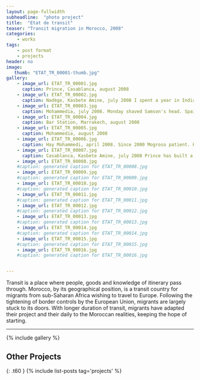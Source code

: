 ```yaml
---
layout: page-fullwidth
subheadline:  "photo project"
title:  "Etat de transit"
teaser: "Transit migration in Morocco, 2008"
categories:
    - works
tags:
    - post format
    - projects
header: no
image:
   thumb: "ETAT_TR_00001-thumb.jpg"
gallery:
    - image_url: ETAT_TR_00001.jpg
      caption: Prince, Casablanca, august 2008
    - image_url: ETAT_TR_00002.jpg
      caption: Nadège, Kasbete Amine, july 2008 I spent a year in India. My friend convinced me to leave for Europe. Just arrived, we took a hotel room. Few days later he disappeared with all the money for the crossing. I am afraid to go out alone in the neighborhood
    - image_url: ETAT_TR_00003.jpg
      caption: Mohammedia, july 2008. Monday shaved Samson's head. Spain, Belgium, Italy ... anywhere, that is enough, leave this country! Here we spent the day doing nothing, among compatriots ...
    - image_url: ETAT_TR_00004.jpg
      caption: Bar Station, Marrakech, august 2008
    - image_url: ETAT_TR_00005.jpg
      caption: Mohammedia, august 2008
    - image_url: ETAT_TR_00006.jpg
      caption: Hay Mohammedi, april 2008. Since 2000 Mogroso patient. He is originally from the Democratic Republic of Congo. In Morocco he met Brigitte, his wife. That day two friends came to visit him.
    - image_url: ETAT_TR_00007.jpg
      caption: Casablanca, Kasbete Amine, july 2008 Prince has built a ship with homemade equipment.To start first money and then luck
    - image_url: ETAT_TR_00008.jpg
    #caption: generated caption for ETAT_TR_00008.jpg
    - image_url: ETAT_TR_00009.jpg
    #caption: generated caption for ETAT_TR_00009.jpg
    - image_url: ETAT_TR_00010.jpg
    #caption: generated caption for ETAT_TR_00010.jpg
    - image_url: ETAT_TR_00011.jpg
    #caption: generated caption for ETAT_TR_00011.jpg
    - image_url: ETAT_TR_00012.jpg
    #caption: generated caption for ETAT_TR_00012.jpg
    - image_url: ETAT_TR_00013.jpg
    #caption: generated caption for ETAT_TR_00013.jpg
    - image_url: ETAT_TR_00014.jpg
    #caption: generated caption for ETAT_TR_00014.jpg
    - image_url: ETAT_TR_00015.jpg
    #caption: generated caption for ETAT_TR_00015.jpg
    - image_url: ETAT_TR_00016.jpg
    #caption: generated caption for ETAT_TR_00016.jpg


---
```

Transit is a place where people, goods and knowledge of itinerary pass through.
Morocco, by its geographical position, is a transit country for migrants from sub-Saharan Africa wishing to travel to Europe.
Following the tightening of border controls by the European Union, migrants are largely stuck to its doors.
With longer duration of transit, migrants have adapted their project and their daily to the Moroccan realities, keeping the hope of starting.



---
{% include gallery %}













## Other Projects
{: .t60 }
{% include list-posts tag='projects' %}

